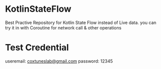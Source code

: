 # KotlinStateFlow
Best Practive Repository for Kotlin State Flow instead of Live data. you can try it in with Coroutine for network call & other operations

# Test Credential
useremail: coxtuneslab@gmail.com
password: 12345

